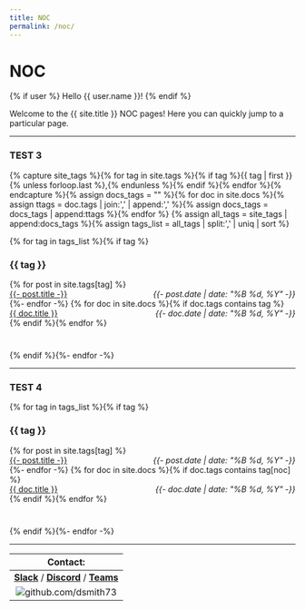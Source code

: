 ```yaml
---
title: NOC
permalink: /noc/
---
```


# NOC

{% if user %}
  Hello {{ user.name }}!
{% endif %}

Welcome to the {{ site.title }} NOC pages! Here you can quickly jump to a 
particular page.

---

### TEST 3

{% capture site_tags %}{% for tag in site.tags %}{% if tag %}{{ tag | first }}{% unless forloop.last %},{% endunless %}{% endif %}{% endfor %}{% endcapture %}{% assign docs_tags = "" %}{% for doc in site.docs %}{% assign ttags = doc.tags | join:',' | append:',' %}{% assign docs_tags = docs_tags | append:ttags %}{% endfor %}
{% assign all_tags = site_tags | append:docs_tags %}{% assign tags_list = all_tags | split:',' | uniq | sort %}

{% for tag in tags_list %}{% if tag %}<h3 id="{{ tag | replace: '/', '-' }}" class="linked-section">{{ tag }}</h3>
<div class="post-list" style="margin-bottom:40px">
    {% for post in site.tags[tag] %}<div class="tag-entry">
    <a href="{{- site.url -}}{{- post.url -}}">{{- post.title -}}</a>
    <time style="font-style:italic; float:right" datetime="{{- post.date | date_to_xmlschema -}}"> {{- post.date | date: "%B %d, %Y" -}}</time>
</div>{%- endfor -%}
{% for doc in site.docs %}{% if doc.tags contains tag %}
<div class="tag-entry">
    <a href="{{- site.baseurl -}}{{- doc.url -}}">{{ doc.title }}</a>
        <time style="font-style:italic; float:right" datetime="{{- doc.date | date_to_xmlschema -}}"> {{- doc.date | date: "%B %d, %Y" -}}</time>
    </div>{% endif %}{% endfor %}
</div>{% endif %}{%- endfor -%}


---

### TEST 4

{% for tag in tags_list %}{% if tag %}<h3 id="{{ tag | replace: '/', '-' }}" class="linked-section">{{ tag }}</h3>
<div class="post-list" style="margin-bottom:40px">
    {% for post in site.tags[tag] %}<div class="tag-entry">
    <a href="{{- site.url -}}{{- post.url -}}">{{- post.title -}}</a>
    <time style="font-style:italic; float:right" datetime="{{- post.date | date_to_xmlschema -}}"> {{- post.date | date: "%B %d, %Y" -}}</time>
</div>{%- endfor -%}
{% for doc in site.docs %}{% if doc.tags contains tag[noc] %}
<div class="tag-entry">
    <a href="{{- site.baseurl -}}{{- doc.url -}}">{{ doc.title }}</a>
        <time style="font-style:italic; float:right" datetime="{{- doc.date | date_to_xmlschema -}}"> {{- doc.date | date: "%B %d, %Y" -}}</time>
    </div>{% endif %}{% endfor %}
</div>{% endif %}{%- endfor -%}






---

| Contact: |
| :---------: |
| **[Slack](https://101101workspace.slack.com/archives/D012ESWSXHQ "dsmith73 on 101101 workspace")** / **[Discord](https://discord.gg/RmzVNzx)** / **[Teams](https://teams.microsoft.com/l/chat/0/0?users=dsmith73@gmail.com)** |
| ![github.com/dsmith73](https://avatars1.githubusercontent.com/u/44279121?s=60&u=7a933a33b51505f9d6435eeffae1c8156a47dc77&v=4 "github.com/dsmith73") |

